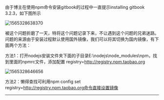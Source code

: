由于博主在使用npm命令安装gitbook的过程中一直提示installing gitbook 3.2.3，如下图所示

![1565328638370](C:\Users\1\AppData\Roaming\Typora\typora-user-images\1565328638370.png)

被这个问题折磨了一天，特将这个问题记录下来，不让遇到这个问题的兄弟迷路。
问题的来源由于安装过程默认使用国外镜像，我们可以将其切换为国内镜像，有下面两个方法：

方法1：打开nodejs安装文件夹下面的子目录E:\nodejs\node_modules\npm，找到里面的npmrc文件，添加配置 registry=http://registry.npm.taobao.org

![1565328646656](C:\Users\1\AppData\Roaming\Typora\typora-user-images\1565328646656.png)

方法2：懒得查找可利用npm config set registry=http://registry.npm.taobao.org命令直接设置镜像


--- 